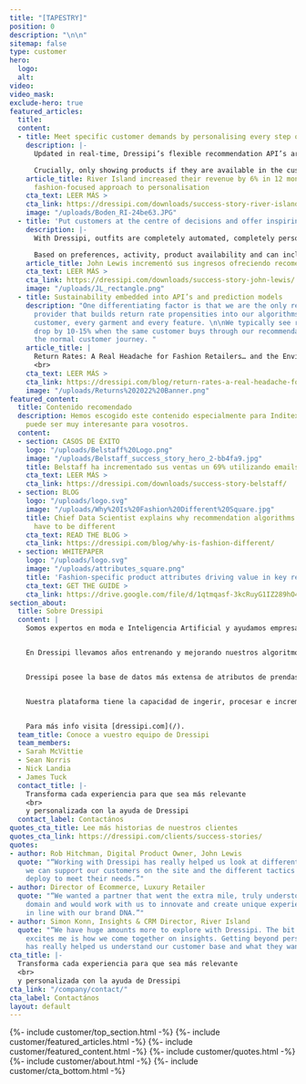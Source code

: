 ```yaml
---
title: "[TAPESTRY]"
position: 0
description: "\n\n"
sitemap: false
type: customer
hero:
  logo: 
  alt: 
video: 
video_mask: 
exclude-hero: true
featured_articles:
  title: 
  content:
  - title: Meet specific customer demands by personalising every step of the journey
    description: |-
      Updated in real-time, Dressipi’s flexible recommendation API’s are personalised to the individual’s preferences and intentions, creating a seamless purchasing experience across all touchpoints.

      Crucially, only showing products if they are available in the customer’s size - a key cornerstone of personalisation.
    article_title: River Island increased their revenue by 6% in 12 months with Dressipi’s
      fashion-focused approach to personalisation
    cta_text: LEER MÁS >
    cta_link: https://dressipi.com/downloads/success-story-river-island/
    image: "/uploads/Boden_RI-24be63.JPG"
  - title: 'Put customers at the centre of decisions and offer inspiring outfit recommendations '
    description: |-
      With Dressipi, outfits are completely automated, completely personalised and always on-brand. Outfits consist of different product types, starting from different product types, for different occasions to show the versatility.

      Based on preferences, activity, product availability and can include items the customer already owns.
    article_title: John Lewis incrementó sus ingresos ofreciendo recomendaciones personalizadas
    cta_text: LEER MÁS >
    cta_link: https://dressipi.com/downloads/success-story-john-lewis/
    image: "/uploads/JL_rectangle.png"
  - title: Sustainability embedded into API’s and prediction models
    description: "One differentiating factor is that we are the only recommendation
      provider that builds return rate propensities into our algorithms. For every
      customer, every garment and every feature. \n\nWe typically see return rates
      drop by 10-15% when the same customer buys through our recommendations versus
      the normal customer journey. "
    article_title: |
      Return Rates: A Real Headache for Fashion Retailers… and the Environment
      <br>
    cta_text: LEER MÁS >
    cta_link: https://dressipi.com/blog/return-rates-a-real-headache-for-fashion-retailers-dot-dot-dot-and-the-environment/
    image: "/uploads/Returns%202022%20Banner.png"
featured_content:
  title: Contenido recomendado
  description: Hemos escogido este contenido especialmente para Inditex, creemos que
    puede ser muy interesante para vosotros.
  content:
  - section: CASOS DE ÉXITO
    logo: "/uploads/Belstaff%20Logo.png"
    image: "/uploads/Belstaff_success_story_hero_2-bb4fa9.jpg"
    title: Belstaff ha incrementado sus ventas un 69% utilizando emails personalizados
    cta_text: LEER MÁS >
    cta_link: https://dressipi.com/downloads/success-story-belstaff/
  - section: BLOG
    logo: "/uploads/logo.svg"
    image: "/uploads/Why%20Is%20Fashion%20Different%20Square.jpg"
    title: Chief Data Scientist explains why recommendation algorithms for fashion
      have to be different
    cta_text: READ THE BLOG >
    cta_link: https://dressipi.com/blog/why-is-fashion-different/
  - section: WHITEPAPER
    logo: "/uploads/logo.svg"
    image: "/uploads/attributes_square.png"
    title: 'Fashion-specific product attributes driving value in key retail areas '
    cta_text: GET THE GUIDE >
    cta_link: https://drive.google.com/file/d/1qtmqasf-3kcRuyG1IZ289hO4OR6WE5gN/view?usp=sharing
section_about:
  title: Sobre Dressipi
  content: |
    Somos expertos en moda e Inteligencia Artificial y ayudamos empresas del sector moda a ofrecer a sus clientes una experiencia de compra completamente personalizada, utilizando sistemas de recomendaciones y predicciones.


    En Dressipi llevamos años entrenando y mejorando nuestros algoritmos de recomendación únicamente para el sector moda. Contamos con la experiencia de grandes estilistas de la industria de la moda.


    Dressipi posee la base de datos más extensa de atributos de prendas y de preferencias de usuario específicamente del sector moda.


    Nuestra plataforma tiene la capacidad de ingerir, procesar e incrementar grandes cantidades de datos procedentes de distintas fuentes a tiempo real.


    Para más info visita [dressipi.com](/).
  team_title: Conoce a vuestro equipo de Dressipi
  team_members:
  - Sarah McVittie
  - Sean Norris
  - Nick Landia
  - James Tuck
  contact_title: |-
    Transforma cada experiencia para que sea más relevante
    <br>
    y personalizada con la ayuda de Dressipi
  contact_label: Contactános
quotes_cta_title: Lee más historias de nuestros clientes
quotes_cta_link: https://dressipi.com/clients/success-stories/
quotes:
- author: Rob Hitchman, Digital Product Owner, John Lewis
  quote: "“Working with Dressipi has really helped us look at different ways in how
    we can support our customers on the site and the different tactics that we can
    deploy to meet their needs.”"
- author: Director of Ecommerce, Luxury Retailer
  quote: "“We wanted a partner that went the extra mile, truly understood the fashion
    domain and would work with us to innovate and create unique experiences that were
    in line with our brand DNA.”"
- author: Simon Konn, Insights & CRM Director, River Island
  quote: "“We have huge amounts more to explore with Dressipi. The bit that really
    excites me is how we come together on insights. Getting beyond personalisation
    has really helped us understand our customer base and what they want and need.”"
cta_title: |-
  Transforma cada experiencia para que sea más relevante
  <br>
  y personalizada con la ayuda de Dressipi
cta_link: "/company/contact/"
cta_label: Contactános
layout: default
---
```


{%- include customer/top_section.html -%}
{%- include customer/featured_articles.html -%}
{%- include customer/featured_content.html -%}
{%- include customer/quotes.html -%}
{%- include customer/about.html -%}
{%- include customer/cta_bottom.html -%}